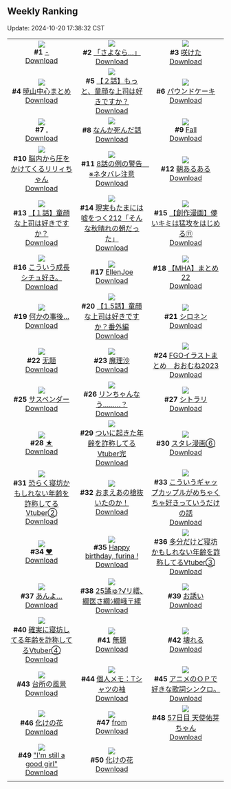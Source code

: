 ## Weekly Ranking
Update: 2024-10-20 17:38:32 CST

|      |      |      |
| :----: | :----: | :----: |
| ![](https://i.pixiv.re/c/240x480/img-master/img/2024/10/14/00/09/26/123307640_p0_master1200.jpg)<br>**#1** [-](https://www.pixiv.net/artworks/123307640)<br>[Download](https://i.pixiv.re/img-original/img/2024/10/14/00/09/26/123307640_p0.png) | ![](https://i.pixiv.re/c/240x480/img-master/img/2024/10/13/00/00/31/123273147_p0_master1200.jpg)<br>**#2** [「さよなら…」](https://www.pixiv.net/artworks/123273147)<br>[Download](https://i.pixiv.re/img-original/img/2024/10/13/00/00/31/123273147_p0.jpg) | ![](https://i.pixiv.re/c/240x480/img-master/img/2024/10/14/00/00/37/123307077_p0_master1200.jpg)<br>**#3** [咲けた](https://www.pixiv.net/artworks/123307077)<br>[Download](https://i.pixiv.re/img-original/img/2024/10/14/00/00/37/123307077_p0.jpg) |
| ![](https://i.pixiv.re/c/240x480/img-master/img/2024/10/14/22/18/54/123336450_p0_master1200.jpg)<br>**#4** [暁山中心まとめ](https://www.pixiv.net/artworks/123336450)<br>[Download](https://i.pixiv.re/img-original/img/2024/10/14/22/18/54/123336450_p0.jpg) | ![](https://i.pixiv.re/c/240x480/img-master/img/2024/10/15/22/44/11/123307406_p0_master1200.jpg)<br>**#5** [【２話】もっと、童顔な上司は好きですか？](https://www.pixiv.net/artworks/123307406)<br>[Download](https://i.pixiv.re/img-original/img/2024/10/15/22/44/11/123307406_p0.jpg) | ![](https://i.pixiv.re/c/240x480/img-master/img/2024/10/13/20/30/02/123299025_p0_master1200.jpg)<br>**#6** [パウンドケーキ](https://www.pixiv.net/artworks/123299025)<br>[Download](https://i.pixiv.re/img-original/img/2024/10/13/20/30/02/123299025_p0.png) |
| ![](https://i.pixiv.re/c/240x480/img-master/img/2024/10/15/00/00/35/123340378_p0_master1200.jpg)<br>**#7** [.](https://www.pixiv.net/artworks/123340378)<br>[Download](https://i.pixiv.re/img-original/img/2024/10/15/00/00/35/123340378_p0.jpg) | ![](https://i.pixiv.re/c/240x480/img-master/img/2024/10/13/14/24/58/123289294_p0_master1200.jpg)<br>**#8** [なんか死んだ話](https://www.pixiv.net/artworks/123289294)<br>[Download](https://i.pixiv.re/img-original/img/2024/10/13/14/24/58/123289294_p0.jpg) | ![](https://i.pixiv.re/c/240x480/img-master/img/2024/10/13/22/45/09/123304180_p0_master1200.jpg)<br>**#9** [Fall](https://www.pixiv.net/artworks/123304180)<br>[Download](https://i.pixiv.re/img-original/img/2024/10/13/22/45/09/123304180_p0.jpg) |
| ![](https://i.pixiv.re/c/240x480/img-master/img/2024/10/14/00/10/57/123307692_p0_master1200.jpg)<br>**#10** [脳内から圧をかけてくるリリィちゃん](https://www.pixiv.net/artworks/123307692)<br>[Download](https://i.pixiv.re/img-original/img/2024/10/14/00/10/57/123307692_p0.jpg) | ![](https://i.pixiv.re/c/240x480/img-master/img/2024/10/14/18/13/34/123328174_p0_master1200.jpg)<br>**#11** [8話の例の警告　※ネタバレ注意](https://www.pixiv.net/artworks/123328174)<br>[Download](https://i.pixiv.re/img-original/img/2024/10/14/18/13/34/123328174_p0.jpg) | ![](https://i.pixiv.re/c/240x480/img-master/img/2024/10/14/16/24/46/123325147_p0_master1200.jpg)<br>**#12** [朝あるある](https://www.pixiv.net/artworks/123325147)<br>[Download](https://i.pixiv.re/img-original/img/2024/10/14/16/24/46/123325147_p0.jpg) |
| ![](https://i.pixiv.re/c/240x480/img-master/img/2024/10/13/12/28/57/123273569_p0_master1200.jpg)<br>**#13** [【１話】童顔な上司は好きですか？](https://www.pixiv.net/artworks/123273569)<br>[Download](https://i.pixiv.re/img-original/img/2024/10/13/12/28/57/123273569_p0.jpg) | ![](https://i.pixiv.re/c/240x480/img-master/img/2024/10/13/18/00/05/123294356_p0_master1200.jpg)<br>**#14** [現実もたまには嘘をつく212「そんな秋晴れの朝だった」](https://www.pixiv.net/artworks/123294356)<br>[Download](https://i.pixiv.re/img-original/img/2024/10/13/18/00/05/123294356_p0.jpg) | ![](https://i.pixiv.re/c/240x480/img-master/img/2024/10/15/00/03/27/123340700_p0_master1200.jpg)<br>**#15** [【創作漫画】儚いキミは猛攻をはじめる⑪](https://www.pixiv.net/artworks/123340700)<br>[Download](https://i.pixiv.re/img-original/img/2024/10/15/00/03/27/123340700_p0.jpg) |
| ![](https://i.pixiv.re/c/240x480/img-master/img/2024/10/14/20/35/41/123332565_p0_master1200.jpg)<br>**#16** [こういう成長シチュ好き。](https://www.pixiv.net/artworks/123332565)<br>[Download](https://i.pixiv.re/img-original/img/2024/10/14/20/35/41/123332565_p0.jpg) | ![](https://i.pixiv.re/c/240x480/img-master/img/2024/10/14/01/04/54/123309364_p0_master1200.jpg)<br>**#17** [EllenJoe](https://www.pixiv.net/artworks/123309364)<br>[Download](https://i.pixiv.re/img-original/img/2024/10/14/01/04/54/123309364_p0.png) | ![](https://i.pixiv.re/c/240x480/img-master/img/2024/10/15/23/52/06/123367914_p0_master1200.jpg)<br>**#18** [【MHA】まとめ22](https://www.pixiv.net/artworks/123367914)<br>[Download](https://i.pixiv.re/img-original/img/2024/10/15/23/52/06/123367914_p0.jpg) |
| ![](https://i.pixiv.re/c/240x480/img-master/img/2024/10/14/17/12/02/123326360_p0_master1200.jpg)<br>**#19** [何かの事後…](https://www.pixiv.net/artworks/123326360)<br>[Download](https://i.pixiv.re/img-original/img/2024/10/14/17/12/02/123326360_p0.jpg) | ![](https://i.pixiv.re/c/240x480/img-master/img/2024/10/15/00/02/42/123340647_p0_master1200.jpg)<br>**#20** [【1.5話】童顔な上司は好きですか？番外編](https://www.pixiv.net/artworks/123340647)<br>[Download](https://i.pixiv.re/img-original/img/2024/10/15/00/02/42/123340647_p0.jpg) | ![](https://i.pixiv.re/c/240x480/img-master/img/2024/10/13/00/00/25/123273111_p0_master1200.jpg)<br>**#21** [シロネン](https://www.pixiv.net/artworks/123273111)<br>[Download](https://i.pixiv.re/img-original/img/2024/10/13/00/00/25/123273111_p0.jpg) |
| ![](https://i.pixiv.re/c/240x480/img-master/img/2024/10/14/15/47/09/123324271_p0_master1200.jpg)<br>**#22** [无题](https://www.pixiv.net/artworks/123324271)<br>[Download](https://i.pixiv.re/img-original/img/2024/10/14/15/47/09/123324271_p0.jpg) | ![](https://i.pixiv.re/c/240x480/img-master/img/2024/10/14/01/25/27/123309871_p0_master1200.jpg)<br>**#23** [魔理沙](https://www.pixiv.net/artworks/123309871)<br>[Download](https://i.pixiv.re/img-original/img/2024/10/14/01/25/27/123309871_p0.png) | ![](https://i.pixiv.re/c/240x480/img-master/img/2024/10/13/00/21/44/123274270_p0_master1200.jpg)<br>**#24** [FGOイラストまとめ　おおむね2023](https://www.pixiv.net/artworks/123274270)<br>[Download](https://i.pixiv.re/img-original/img/2024/10/13/00/21/44/123274270_p0.jpg) |
| ![](https://i.pixiv.re/c/240x480/img-master/img/2024/10/14/00/14/07/123307798_p0_master1200.jpg)<br>**#25** [サスペンダー](https://www.pixiv.net/artworks/123307798)<br>[Download](https://i.pixiv.re/img-original/img/2024/10/14/00/14/07/123307798_p0.jpg) | ![](https://i.pixiv.re/c/240x480/img-master/img/2024/10/14/14/29/45/123322661_p0_master1200.jpg)<br>**#26** [リンちゃんなう………？](https://www.pixiv.net/artworks/123322661)<br>[Download](https://i.pixiv.re/img-original/img/2024/10/14/14/29/45/123322661_p0.png) | ![](https://i.pixiv.re/c/240x480/img-master/img/2024/10/14/01/08/46/123309462_p0_master1200.jpg)<br>**#27** [シトラリ](https://www.pixiv.net/artworks/123309462)<br>[Download](https://i.pixiv.re/img-original/img/2024/10/14/01/08/46/123309462_p0.jpg) |
| ![](https://i.pixiv.re/c/240x480/img-master/img/2024/10/14/00/46/03/123308832_p0_master1200.jpg)<br>**#28** [★](https://www.pixiv.net/artworks/123308832)<br>[Download](https://i.pixiv.re/img-original/img/2024/10/14/00/46/03/123308832_p0.jpg) | ![](https://i.pixiv.re/c/240x480/img-master/img/2024/10/14/23/00/47/123338043_p0_master1200.jpg)<br>**#29** [ついに起きた年齢を詐称してるVtuber完](https://www.pixiv.net/artworks/123338043)<br>[Download](https://i.pixiv.re/img-original/img/2024/10/14/23/00/47/123338043_p0.png) | ![](https://i.pixiv.re/c/240x480/img-master/img/2024/10/13/16/05/46/123291588_p0_master1200.jpg)<br>**#30** [スタレ漫画⑥](https://www.pixiv.net/artworks/123291588)<br>[Download](https://i.pixiv.re/img-original/img/2024/10/13/16/05/46/123291588_p0.jpg) |
| ![](https://i.pixiv.re/c/240x480/img-master/img/2024/10/14/20/00/30/123331421_p0_master1200.jpg)<br>**#31** [恐らく寝坊かもしれない年齢を詐称してるVtuber②](https://www.pixiv.net/artworks/123331421)<br>[Download](https://i.pixiv.re/img-original/img/2024/10/14/20/00/30/123331421_p0.png) | ![](https://i.pixiv.re/c/240x480/img-master/img/2024/10/14/23/37/41/123339447_p0_master1200.jpg)<br>**#32** [おまえあの槍抜いたのか！](https://www.pixiv.net/artworks/123339447)<br>[Download](https://i.pixiv.re/img-original/img/2024/10/14/23/37/41/123339447_p0.jpg) | ![](https://i.pixiv.re/c/240x480/img-master/img/2024/10/13/00/06/28/123273669_p0_master1200.jpg)<br>**#33** [こういうギャップカップルがめちゃくちゃ好きっていうだけの話](https://www.pixiv.net/artworks/123273669)<br>[Download](https://i.pixiv.re/img-original/img/2024/10/13/00/06/28/123273669_p0.jpg) |
| ![](https://i.pixiv.re/c/240x480/img-master/img/2024/10/14/00/00/19/123306995_p0_master1200.jpg)<br>**#34** [❤](https://www.pixiv.net/artworks/123306995)<br>[Download](https://i.pixiv.re/img-original/img/2024/10/14/00/00/19/123306995_p0.jpg) | ![](https://i.pixiv.re/c/240x480/img-master/img/2024/10/15/13/52/25/123293587_p0_master1200.jpg)<br>**#35** [Happy birthday, furina !](https://www.pixiv.net/artworks/123293587)<br>[Download](https://i.pixiv.re/img-original/img/2024/10/15/13/52/25/123293587_p0.jpg) | ![](https://i.pixiv.re/c/240x480/img-master/img/2024/10/14/21/01/33/123333518_p0_master1200.jpg)<br>**#36** [多分だけど寝坊かもしれない年齢を詐称してるVtuber③](https://www.pixiv.net/artworks/123333518)<br>[Download](https://i.pixiv.re/img-original/img/2024/10/14/21/01/33/123333518_p0.png) |
| ![](https://i.pixiv.re/c/240x480/img-master/img/2024/10/14/19/29/44/123330442_p0_master1200.jpg)<br>**#37** [あんよ…](https://www.pixiv.net/artworks/123330442)<br>[Download](https://i.pixiv.re/img-original/img/2024/10/14/19/29/44/123330442_p0.jpg) | ![](https://i.pixiv.re/c/240x480/img-master/img/2024/10/14/15/35/58/123324028_p0_master1200.jpg)<br>**#38** [25譎ゅ?√リ繧､繝医さ繝ｼ繝峨〒縲](https://www.pixiv.net/artworks/123324028)<br>[Download](https://i.pixiv.re/img-original/img/2024/10/14/15/35/58/123324028_p0.jpg) | ![](https://i.pixiv.re/c/240x480/img-master/img/2024/10/14/00/00/22/123307013_p0_master1200.jpg)<br>**#39** [お誘い](https://www.pixiv.net/artworks/123307013)<br>[Download](https://i.pixiv.re/img-original/img/2024/10/14/00/00/22/123307013_p0.jpg) |
| ![](https://i.pixiv.re/c/240x480/img-master/img/2024/10/14/22/00/51/123335738_p0_master1200.jpg)<br>**#40** [確実に寝坊してる年齢を詐称してるVtuber④](https://www.pixiv.net/artworks/123335738)<br>[Download](https://i.pixiv.re/img-original/img/2024/10/14/22/00/51/123335738_p0.png) | ![](https://i.pixiv.re/c/240x480/img-master/img/2024/10/14/09/31/57/123316787_p0_master1200.jpg)<br>**#41** [無題](https://www.pixiv.net/artworks/123316787)<br>[Download](https://i.pixiv.re/img-original/img/2024/10/14/09/31/57/123316787_p0.png) | ![](https://i.pixiv.re/c/240x480/img-master/img/2024/10/14/23/12/45/123338509_p0_master1200.jpg)<br>**#42** [壊れる](https://www.pixiv.net/artworks/123338509)<br>[Download](https://i.pixiv.re/img-original/img/2024/10/14/23/12/45/123338509_p0.jpg) |
| ![](https://i.pixiv.re/c/240x480/img-master/img/2024/10/14/00/00/18/123306992_p0_master1200.jpg)<br>**#43** [台所の風景](https://www.pixiv.net/artworks/123306992)<br>[Download](https://i.pixiv.re/img-original/img/2024/10/14/00/00/18/123306992_p0.jpg) | ![](https://i.pixiv.re/c/240x480/img-master/img/2024/10/15/06/00/04/123346843_p0_master1200.jpg)<br>**#44** [個人メモ：Tシャツの袖](https://www.pixiv.net/artworks/123346843)<br>[Download](https://i.pixiv.re/img-original/img/2024/10/15/06/00/04/123346843_p0.jpg) | ![](https://i.pixiv.re/c/240x480/img-master/img/2024/10/15/21/50/33/123363803_p0_master1200.jpg)<br>**#45** [アニメのＯＰで好きな歌詞シンクロ。](https://www.pixiv.net/artworks/123363803)<br>[Download](https://i.pixiv.re/img-original/img/2024/10/15/21/50/33/123363803_p0.jpg) |
| ![](https://i.pixiv.re/c/240x480/img-master/img/2024/10/13/16/01/27/123291496_p0_master1200.jpg)<br>**#46** [化けの花](https://www.pixiv.net/artworks/123291496)<br>[Download](https://i.pixiv.re/img-original/img/2024/10/13/16/01/27/123291496_p0.png) | ![](https://i.pixiv.re/c/240x480/img-master/img/2024/10/13/00/20/14/123274218_p0_master1200.jpg)<br>**#47** [from](https://www.pixiv.net/artworks/123274218)<br>[Download](https://i.pixiv.re/img-original/img/2024/10/13/00/20/14/123274218_p0.png) | ![](https://i.pixiv.re/c/240x480/img-master/img/2024/10/14/20/11/34/123331768_p0_master1200.jpg)<br>**#48** [57日目 天使佑芽ちゃん](https://www.pixiv.net/artworks/123331768)<br>[Download](https://i.pixiv.re/img-original/img/2024/10/14/20/11/34/123331768_p0.png) |
| ![](https://i.pixiv.re/c/240x480/img-master/img/2024/10/14/14/30/35/123322694_p0_master1200.jpg)<br>**#49** ["I'm still a good girl"](https://www.pixiv.net/artworks/123322694)<br>[Download](https://i.pixiv.re/img-original/img/2024/10/14/14/30/35/123322694_p0.png) | ![](https://i.pixiv.re/c/240x480/img-master/img/2024/10/14/01/50/07/123310485_p0_master1200.jpg)<br>**#50** [化けの花](https://www.pixiv.net/artworks/123310485)<br>[Download](https://i.pixiv.re/img-original/img/2024/10/14/01/50/07/123310485_p0.png) |
|      |
